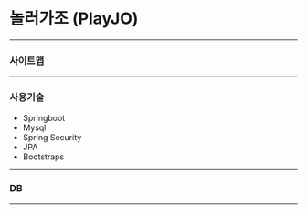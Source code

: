 # 놀러가조 (PlayJO)
----------------

### 사이트맵

----------------

### 사용기술

* Springboot
* Mysql
* Spring Security
* JPA
* Bootstraps

-----------------

### DB




------------------